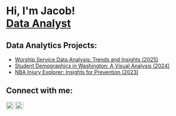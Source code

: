 <h1>Hi, I'm Jacob! <br/><a href="https://github.com/moriojac">Data Analyst</a>

<h2>Data Analytics Projects:</h2>

  - [Worship Service Data Analysis: Trends and Insights (2025)](https://github.com/moriojac/WorshipProject/tree/main)
  - [Student Demographics in Washington: A Visual Analysis (2024)](https://github.com/joshmadakor1/4chan-Image-Analysis-Middleware-C964) 
  - [NBA Injury Explorer: Insights for Prevention (2023)](https://github.com/joshmadakor1/Sentinel-Lab)


<h2> Connect with me:</h2>

[<img align="left" alt="JoshMadakor | LinkedIn" width="22px" src="https://cdn.jsdelivr.net/npm/simple-icons@v3/icons/linkedin.svg" />][linkedin]
[<img align="left" alt="JoshMadakor | Instagram" width="22px" src="https://cdn.jsdelivr.net/npm/simple-icons@v3/icons/instagram.svg" />][instagram]

[instagram]: https://www.instagram.com/moriojac/
[linkedin]: https://www.linkedin.com/in/jacob-moriones-2694232bb



